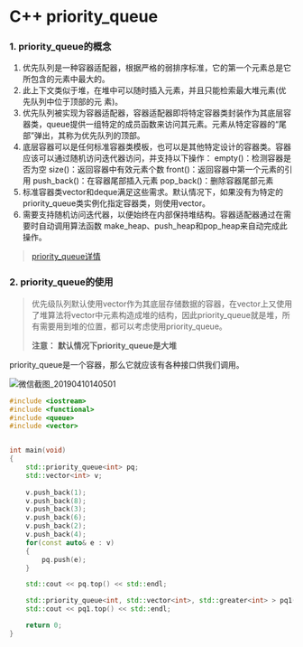 # C++ priority_queue

### 1. priority_queue的概念

1. 优先队列是一种容器适配器，根据严格的弱排序标准，它的第一个元素总是它所包含的元素中最大的。
2. 此上下文类似于堆，在堆中可以随时插入元素，并且只能检索最大堆元素(优先队列中位于顶部的元
  素)。
3. 优先队列被实现为容器适配器，容器适配器即将特定容器类封装作为其底层容器类，queue提供一组特定的成员函数来访问其元素。元素从特定容器的“尾部”弹出，其称为优先队列的顶部。
4. 底层容器可以是任何标准容器类模板，也可以是其他特定设计的容器类。容器应该可以通过随机访问迭代器访问，并支持以下操作：
  empty()：检测容器是否为空
  size()：返回容器中有效元素个数
  front()：返回容器中第一个元素的引用
  push_back()：在容器尾部插入元素
  pop_back()：删除容器尾部元素
5. 标准容器类vector和deque满足这些需求。默认情况下，如果没有为特定的priority_queue类实例化指定容器类，则使用vector。
6. 需要支持随机访问迭代器，以便始终在内部保持堆结构。容器适配器通过在需要时自动调用算法函数
  make_heap、push_heap和pop_heap来自动完成此操作。

> [priority_queue详情](http://www.cplusplus.com/reference/queue/priority_queue/?kw=priority_queue )

### 2. priority_queue的使用

> 优先级队列默认使用vector作为其底层存储数据的容器，在vector上又使用了堆算法将vector中元素构造成堆的结构，因此priority_queue就是堆，所有需要用到堆的位置，都可以考虑使用priority_queue。
>
> **注意：**
> **默认情况下priority_queue是大堆**

priority_queue是一个容器，那么它就应该有各种接口供我们调用。

![微信截图_20190410140501](F:\CPPStudyJourney\Summary\12.stack_queue\微信截图_20190410140501.png)

```cpp
#include <iostream>
#include <functional>
#include <queue>
#include <vector>


int main(void)
{
    std::priority_queue<int> pq;
    std::vector<int> v;
    
    v.push_back(1);
    v.push_back(8);
    v.push_back(3);
    v.push_back(6);
    v.push_back(2);
    v.push_back(4);
    for(const auto& e : v)
    {
        pq.push(e);
    }

    std::cout << pq.top() << std::endl;

    std::priority_queue<int, std::vector<int>, std::greater<int> > pq1(v.begin(), v.end());
    std::cout << pq1.top() << std::endl;

    return 0;
}
```

